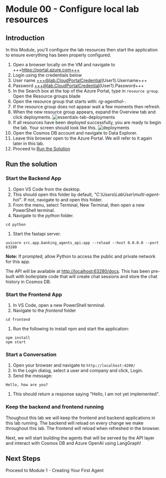 # Module 00 - Configure local lab resources

## Introduction

In this Module, you'll configure the lab resources then start the application to ensure everything has been properly configured.

1. Open a browser locally on the VM and navigate to +++https://portal.azure.com+++
1. Login using the credentials below
1. User name +++@lab.CloudPortalCredential(User1).Username+++
1. Password +++@lab.CloudPortalCredential(User1).Password+++
1. In the Search box at the top of the Azure Portal, type in `resource group`. Open the Resource groups blade
1. Open the resource group that starts with: *rg-agenthol-*.
1. If the resource group does not appear wait a few moments then refresh.
1. When the new resource group appears, expand the Overview tab and click deployments.
![essentials-tab-deployments](./media/module-00/essentials-tab-deployments.png)
1. If all resources have been deployed successfully, you are ready to begin the lab. Your screen should look like this.
![deployments](./media/module-00/deployments.png)
1. Open the Cosmos DB account and navigate to Data Explorer.
1. Leave this browser open to the Azure Portal. We will refer to it again later in this lab.
1. Proceed to [Run the Solution](#run-the-solution)

## Run the solution

### Start the Backend App

1. Open VS Code from the desktop.
1. This should open this folder by default, *"C:\Users\LabUser\multi-agent-hol\"*. If not, navigate to and open this folder.
1. From the menu, select Terminal, New Terminal, then open a new PowerShell terminal.
1. Navigate to the *python* folder.

```shell
cd python
```

1. Start the fastapi server.

```shell
uvicorn src.app.banking_agents_api:app --reload --host 0.0.0.0 --port 63280
```

**Note:** If prompted, allow Python to access the public and private network for this app.

The API will be available at <http://localhost:63280/docs>. This has been pre-built with boilerplate code that will create chat sessions and store the chat history in Cosmos DB.

### Start the Frontend App

1. In VS Code, open a new PowerShell terminal.
1. Navigate to the *frontend* folder

```shell
cd frontend
```

1. Run the following to install npm and start the application:

```shell
npm install
npm start
```

### Start a Conversation

1. Open your browser and navigate to `http://localhost:4200/`
1. In the Login dialog, select a user and company and click, Login.
1. Send the message:

  ```text
  Hello, how are you?
  ```

1. This should return a response saying "Hello, I am not yet implemented".

### Keep the backend and frontend running

Thoughout this lab we will keep the frontend and backend applications in this lab running. The backend will reload on every change we make throughout this lab. The frontend will reload when refreshed in the browser.

Next, we will start building the agents that will be served by the API layer and interact with Cosmos DB and Azure OpenAI using LangGraph!

## Next Steps

Proceed to Module 1 - Creating Your First Agent
